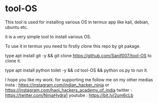 # tool-OS
This tool is used for installing various OS in termux app like kali, debian, ubuntu etc. 

it is a very simple tool to install various OS. 

To use it in termux you need to firstly clone this repo by git pakage.

type apt install git -y && git clone https://github.com/Sanif007/tool-OS to clone it.

type apt install python toilet -y && cd tool-OS && python os.py to run it. 

I hope you like my work. for supporting me follow me on my other medias 
insta : https://instagram.com/indian_hacker_ninja or https://instagram.com/haoi_hackers_academy_of_india 
twitter : https://twitter.com/NinjaHydra1
youtube : https://bit.ly/2um6cLb 
